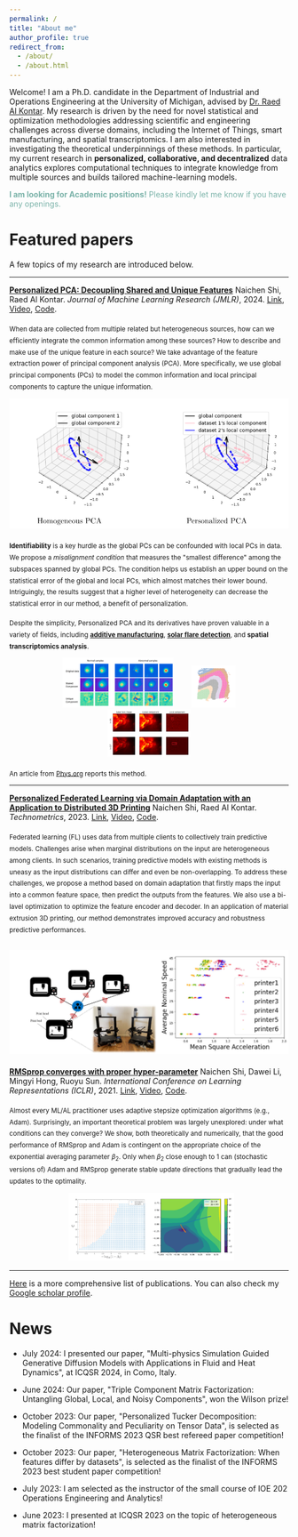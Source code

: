 ```yaml
---
permalink: /
title: "About me"
author_profile: true
redirect_from: 
  - /about/
  - /about.html
---
```




Welcome! I am a Ph.D. candidate in the Department of Industrial and Operations Engineering at the University of Michigan, advised by [Dr. Raed Al Kontar](https://alkontar.engin.umich.edu/). My research is driven by the need for novel statistical and optimization methodologies addressing scientific and engineering challenges across diverse domains, including the Internet of Things, smart manufacturing, and spatial transcriptomics. I am also interested in investigating the theoretical underpinnings of these methods. In particular, my current research in **personalized, collaborative, and decentralized** data analytics explores computational techniques to integrate knowledge from multiple sources and builds tailored machine-learning models.  

<span style="color:#7bb3a9">**I am looking for Academic positions!** Please kindly let me know if you have any openings.</span>

Featured papers
======
A few topics of my research are introduced below.

---

<ins>**Personalized PCA: Decoupling Shared and Unique Features**</ins> 
Naichen Shi, Raed Al Kontar. *Journal of Machine Learning Research (JMLR)*, 2024. [Link](https://www.jmlr.org/papers/v25/22-0810.html), [Video](https://www.youtube.com/watch?v=9XWY745ZFPM), [Code](https://github.com/UMDataScienceLab/Personalized_PCA).

<sub> When data are collected from multiple related but heterogeneous sources, how can we efficiently integrate the common information among these sources? How to describe and make use of the unique feature in each source? We take advantage of the feature extraction power of principal component analysis (PCA). More specifically, we use global principal components (PCs) to model the common information and local principal components to capture the unique information.  </sub>

![Personalized PCA](./images/perpca.png)

<sub> **Identifiability** is a key hurdle as the global PCs can be confounded with local PCs in data. We propose a *misalignment condition* that measures the "smallest difference" among the subspaces spanned by global PCs. The condition helps us establish an upper bound on the statistical error of the global and local PCs, which almost matches their lower bound. Intriguingly, the results suggest that a higher level of heterogeneity can decrease the statistical error in our method, a benefit of personalization.  </sub>

<sub>Despite the simplicity, Personalized PCA and its derivatives have proven valuable in a variety of fields, including [**additive manufacturing**](https://www.sciencedirect.com/science/article/abs/pii/S0278612524000694), [**solar flare detection**](https://arxiv.org/pdf/2309.03439), and **spatial transcriptomics analysis**.</sub>

<p align="center">
  <img src="images/3dprinting.png" alt="3D printing" width="200" style="display: inline-block; margin: 0 10px;"/>
  <img src="images/srt.png" alt="Spatial transcriptomics" width="80" style="display: inline-block; margin: 0 10px;"/>
  <img src="images/solarflare.png" alt="Solar flare" width="150" style="display: inline-block; margin: 0 10px;"/>
</p>

<sub> An article from [Phys.org](https://phys.org/news/2024-03-statistical-tool-distinguish-unique-features.html) reports this method. </sub>

---

<ins>**Personalized Federated Learning via Domain Adaptation with an Application to Distributed 3D Printing**</ins> 
Naichen Shi, Raed Al Kontar. *Technometrics*, 2023. [Link](https://www.tandfonline.com/doi/abs/10.1080/00401706.2022.2157882?journalCode=utch20), [Video](https://www.youtube.com/watch?v=wOV8ZwdHgJ0), [Code](https://github.com/UMDataScienceLab/Personalized_FL_with_DA).

<sub> Federated learning (FL) uses data from multiple clients to collectively train predictive models. Challenges arise when marginal distributions on the input are heterogeneous among clients. In such scenarios, training predictive models with existing methods is uneasy as the input distributions can differ and even be non-overlapping.  To address these challenges, we propose a method based on domain adaptation that firstly maps the input into a common feature space, then predict the outputs from the features. We also use a bi-lavel optimization to optimize the feature encoder and decoder. In an application of material extrusion 3D printing, our method demonstrates improved accuracy and robustness predictive performances.</sub>

![3D printing examples](./images/pflda.png)
---

<ins>**RMSprop converges with proper hyper-parameter**</ins>
Naichen Shi, Dawei Li, Mingyi Hong, Ruoyu Sun. *International Conference on Learning Representations (ICLR)*, 2021. [Link](https://openreview.net/forum?id=3UDSdyIcBDA), [Video](https://iclr.cc/virtual/2021/spotlight/3415), [Code](https://github.com/soundsinteresting/RMSprop).


<sub>Almost every ML/AL practitioner uses adaptive stepsize optimization algorithms (e.g., Adam). Surprisingly, an important theoretical problem was largely unexplored: under what conditions can they converge? We show, both theoretically and numerically, that the good performance of RMSprop and Adam is contingent on the appropriate choice of the exponential averaging parameter $\beta_2$. Only when $\beta_2$ close enough to 1 can (stochastic versions of) Adam and RMSprop generate stable update directions that gradually lead the updates to the optimality. </sub>

<p align="center">
  <img src="images/adamconverge.png" alt="Adam updates" width="300" style="display: inline-block; margin: 0 10px;"/>

</p>

---

[Here](https://naichenshi.github.io/research/) is a more comprehensive list of publications. You can also check my [Google scholar profile](https://scholar.google.com/citations?user=9DVanY4AAAAJ&hl=en).

News
======
- July 2024: I presented our paper,  "Multi-physics Simulation Guided Generative Diffusion Models with Applications in Fluid and Heat Dynamics", at ICQSR 2024, in Como, Italy.

- June 2024: Our paper, "Triple Component Matrix Factorization: Untangling Global, Local, and Noisy Components", won the Wilson prize!

- October 2023: Our paper, "Personalized Tucker Decomposition: Modeling Commonality and Peculiarity on Tensor Data",  is selected as the finalist of the INFORMS 2023 QSR best refereed paper competition!

- October 2023: Our paper, "Heterogeneous Matrix Factorization: When features differ by datasets", is selected as the finalist of the INFORMS 2023 best student paper competition!

- July 2023: I am selected as the instructor of the small course of IOE 202 Operations Engineering and Analytics!

- June 2023: I presented at ICQSR 2023 on the topic of heterogeneous matrix factorization!


